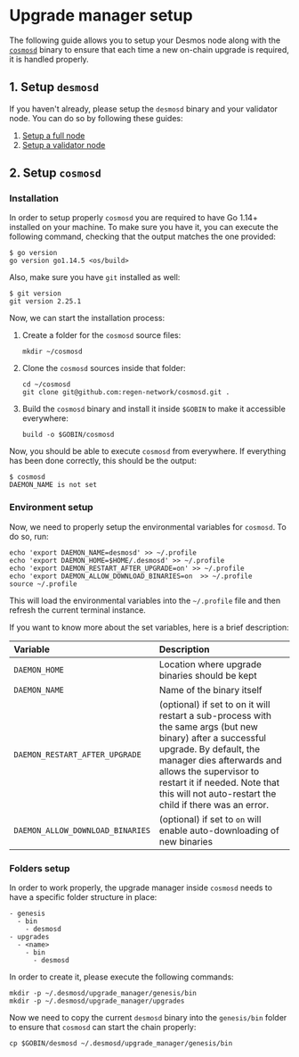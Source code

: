 # Upgrade manager setup
The following guide allows you to setup your Desmos node along with the [`cosmosd`](https://github.com/regen-network/cosmosd) binary to ensure that each time a new on-chain upgrade is required, it is handled properly.

## 1. Setup `desmosd`
If you haven't already, please setup the `desmosd` binary and your validator node. You can do so by following these guides: 

1. [Setup a full node](../../../fullnode/setup.md)
2. [Setup a validator node](../../setup.md)

## 2. Setup `cosmosd`
### Installation
In order to setup properly `cosmosd` you are required to have Go 1.14+ installed on your machine. To make sure you have it, you can execute the following command, checking that the output matches the one provided: 

```shell
$ go version
go version go1.14.5 <os/build>
```

Also, make sure you have `git` installed as well: 

```shell
$ git version
git version 2.25.1
```

Now, we can start the installation process: 

1. Create a folder for the `cosmosd` source files:  
    ```shell
   mkdir ~/cosmosd
   ```
   
2. Clone the `cosmosd` sources inside that folder:  
   ```shell
   cd ~/cosmosd 
   git clone git@github.com:regen-network/cosmosd.git . 
   ``` 
   
3. Build the `cosmosd` binary and install it inside `$GOBIN` to make it accessible everywhere:
   ```shell
   build -o $GOBIN/cosmosd
   ```

Now, you should be able to execute `cosmosd` from everywhere. If everything has been done correctly, this should be the output: 

```shell
$ cosmosd
DAEMON_NAME is not set
```

### Environment setup
Now, we need to properly setup the environmental variables for `cosmosd`. To do so, run: 

```shell
echo 'export DAEMON_NAME=desmosd' >> ~/.profile
echo 'export DAEMON_HOME=$HOME/.desmosd' >> ~/.profile
echo 'export DAEMON_RESTART_AFTER_UPGRADE=on' >> ~/.profile
echo 'export DAEMON_ALLOW_DOWNLOAD_BINARIES=on  >> ~/.profile
source ~/.profile
``` 

This will load the environmental variables into the `~/.profile` file and then refresh the current terminal instance. 

If you want to know more about the set variables, here is a brief description: 

| Variable | Description |
|:-------- | :---------- |
|`DAEMON_HOME` | Location where upgrade binaries should be kept |
|`DAEMON_NAME` | Name of the binary itself |
| `DAEMON_RESTART_AFTER_UPGRADE` | (optional) if set to on it will restart a sub-process with the same args (but new binary) after a successful upgrade. By default, the manager dies afterwards and allows the supervisor to restart it if needed. Note that this will not auto-restart the child if there was an error. |
|`DAEMON_ALLOW_DOWNLOAD_BINARIES` | (optional) if set to `on` will enable auto-downloading of new binaries |


### Folders setup
In order to work properly, the upgrade manager inside `cosmosd` needs to have a specific folder structure in place:
 
```
- genesis
  - bin
    - desmosd
- upgrades
  - <name>
    - bin
      - desmosd
```
 
In order to create it, please execute the following commands: 

```shell
mkdir -p ~/.desmosd/upgrade_manager/genesis/bin
mkdir -p ~/.desmosd/upgrade_manager/upgrades
```

Now we need to copy the current `desmosd` binary into the `genesis/bin` folder to ensure that `cosmosd` can start the chain properly: 

```shell
cp $GOBIN/desmosd ~/.desmosd/upgrade_manager/genesis/bin
```
